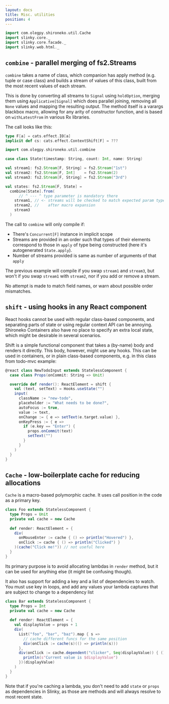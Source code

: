 ```yaml
---
layout: docs
title: Misc. utilities
position: 4
---
```

```scala mdoc:js:shared:invisible
import com.olegpy.shironeko.util.Cache
import slinky.core._
import slinky.core.facade._
import slinky.web.html._
```
## `combine` - parallel merging of fs2.Streams
`combine` takes a name of class, which companion has apply
method (e.g. tuple or case class) and builds a stream of values
of this class, built from the most recent values of each stream.

This is done by converting all streams to `Signal` using `holdOption`,
merging them using `Applicative[Signal]` which does parallel joining,
removing all `None` values and mapping the resulting output. The method
itself is a varargs blackbox macro, allowing for any arity of
constructor function, and is based on `withLatestFrom` in various Rx
libraries.

The call looks like this:

```scala mdoc:js:shared:invisible
type F[a] = cats.effect.IO[a]
implicit def cs: cats.effect.ContextShift[F] = ???

```
```scala mdoc:js:shared
import com.olegpy.shironeko.util.combine

case class State(timestamp: String, count: Int, name: String)

val stream1: fs2.Stream[F, String] = fs2.Stream("1st")
val stream2: fs2.Stream[F, Int]    = fs2.Stream(2)
val stream3: fs2.Stream[F, String] = fs2.Stream("3rd")

val states: fs2.Stream[F, State] =
  combine[State].from(
      // ^ --- ^ type parameter is mandatory there
    stream1, // <- streams will be checked to match expected param type
    stream2, //    after macro expansion
    stream3
  )
```

The call to `combine` will only compile if:
- There's `Concurrent[F]` instance in implicit scope
- Streams are provided in an order such that types of their elements
  correspond to those in `apply` of type being constructed
  (here it's autogenerated `State.apply`).
- Number of streams provided is same as number of arguments of that `apply` 
  
The previous example will compile if you swap `stream1` and `stream3`,
but won't if you swap `stream1` with `stream2`, nor if you add or remove
a stream.

No attempt is made to match field names, or warn about possible order
mismatches.

## `shift` - using hooks in any React component
React hooks cannot be used with regular class-based components, and
separating parts of state or using regular context API can be annoying.
Shironeko Containers also have no place to specify an extra local state,
which might be desirable in several scenarios.

Shift is a simple functional component that takes a (by-name) body
and renders it directly. This body, however, might use any hooks. This
can be used in containers, or in plain class-based components, e.g.
in this class from todo-mvc example:
```scala
@react class NewTodoInput extends StatelessComponent {
  case class Props(onCommit: String => Unit)

  override def render(): ReactElement = shift {
    val (text, setText) = Hooks.useState("")
    input(
      className := "new-todo",
      placeholder := "What needs to be done?",
      autoFocus := true,
      value := text,
      onChange := { e => setText(e.target.value) },
      onKeyPress := { e =>
        if (e.key == "Enter") {
          props.onCommit(text)
          setText("")
        }
      }
    )
  }
}
```

## `Cache` - low-boilerplate cache for reducing allocations

`Cache` is a macro-based polymorphic cache. It uses
call position in the code as a primary key.

```scala mdoc:js:shared
class Foo extends StatelessComponent { 
  type Props = Unit
  private val cache = new Cache
  
  def render: ReactElement = {
    div(
      onMouseEnter := cache { () => println("Hovered") },
      onClick := cache { () => println("Clicked") }
    )(cache("Click me!")) // not useful here
  }
}
```

Its primary purpose is to avoid allocating lambdas in `render`
method, but it can be used for anything else (it might be confusing
though).

It also has support for adding a key and a list of dependencies to
watch. You must use key in loops, and add any values your lambda
captures that are subject to change to a dependency list

```scala mdoc:js:shared
class Bar extends StatelessComponent { 
  type Props = Int
  private val cache = new Cache
  
  def render: ReactElement = {
    val displayValue = props + 1
    div(
      List("foo", "bar", "baz").map { s =>
        // cache different funcs for the same position
        div(onClick := cache(s)(() => println(s)))
      },
      div(onClick := cache.dependent("clicker", Seq(displayValue)) { () =>
        println(s"Current value is $displayValue")
      })(displayValue)
    )
  }
}
```
Note that if you're caching a lambda, you don't need to add `state` or
`props` as dependencies in Slinky, as those are methods and will always
resolve to most recent state.
